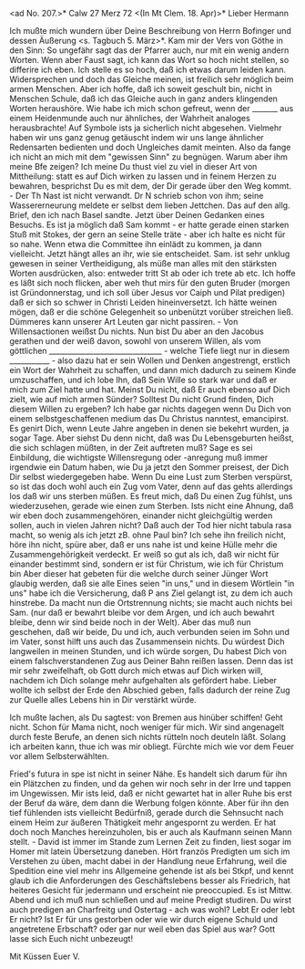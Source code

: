 <ad No. 207.>* Calw 27 Merz 72
 <(In Mt Clem. 18. Apr)>*
Lieber Hermann

Ich mußte mich wundern über Deine Beschreibung von Herrn Bofinger und dessen Äußerung <s. Tagbuch 5. März>*. Kam mir der Vers von Göthe in den Sinn: So ungefähr sagt das der Pfarrer auch, nur mit ein wenig andern Worten. Wenn aber Faust sagt, ich kann das Wort so hoch nicht stellen, so differire ich eben. Ich stelle es so hoch, daß ich etwas darum leiden kann. Widersprechen und doch das Gleiche meinen, ist freilich sehr möglich beim armen Menschen. Aber ich hoffe, daß ich soweit geschult bin, nicht in Menschen Schule, daß ich das Gleiche auch in ganz anders klingenden Worten heraushöre. Wie habe ich mich schon gefreut, wenn der _______ aus einem Heidenmunde auch nur ähnliches, der Wahrheit analoges herausbrachte! Auf Symbole ists ja sicherlich nicht abgesehen. Vielmehr haben wir uns ganz genug getäuscht indem wir uns lange ähnlicher Redensarten bedienten und doch Ungleiches damit meinten. Also da fange ich nicht an mich mit dem "gewissen Sinn" zu begnügen. Warum aber ihm meine Bfe zeigen? Ich meine Du thust viel zu viel in dieser Art von Mittheilung: statt es auf Dich wirken zu lassen und in feinem Herzen zu bewahren, besprichst Du es mit dem, der Dir gerade über den Weg kommt. - Der Th Nast ist nicht verwandt. Dr N schrieb schon von ihm; seine Wassererneurung meldete er selbst dem lieben Jettchen. 
Das auf den allg. Brief, den ich nach Basel sandte. Jetzt über Deinen Gedanken eines Besuchs. Es ist ja möglich daß Sam kommt - er hatte gerade einen starken Stuß mit Stokes, der gern an seine Stelle träte - aber ich halte es nicht für so nahe. Wenn etwa die Committee ihn einlädt zu kommen, ja dann vielleicht. Jetzt hängt alles an ihr, wie sie entscheidet. Sam. ist sehr unklug gewesen in seiner Vertheidigung, als müße man alles mit den stärksten Worten ausdrücken, also: entweder tritt St ab oder ich trete ab etc. Ich hoffe es läßt sich noch flicken, aber weh thut mirs für den guten Bruder (morgen ist Gründonnerstag, und ich soll über Jesus vor Caiph und Pilat predigen) daß er sich so schwer in Christi Leiden hineinversetzt. Ich hätte weinen mögen, daß er die schöne Gelegenheit so unbenützt vorüber streichen ließ. Dümmeres kann unserer Art Leuten gar nicht passiren. - Von Willensactionen weißst Du nichts. Nun bist Du aber an den Jacobus gerathen und der weiß davon, sowohl von unserem Willen, als vom göttlichen _______________________________ - welche Tiefe liegt nur in diesem ___________ - also dazu hat er sein Wollen und Denken angestrengt, erstlich ein Wort der Wahrheit zu schaffen, und dann mich dadurch zu seinem Kinde umzuschaffen, und ich lobe Ihn, daß Sein Wille so stark war und daß er mich zum Ziel hatte und hat. Meinst Du nicht, daß Er auch ebenso auf Dich zielt, wie auf mich armen Sünder? Solltest Du nicht Grund finden, Dich diesem Willen zu ergeben? Ich habe gar nichts dagegen wenn Du Dich von einem selbstgeschaffenen medium das Du Christus nanntest, emancipirst. Es genirt Dich, wenn Leute Jahre angeben in denen sie bekehrt wurden, ja sogar Tage. Aber siehst Du denn nicht, daß was Du Lebensgeburten heißst, die sich schlagen müßten, in der Zeit auftreten muß? Sage es sei Einbildung, die wichtigste Willensregung oder -anregung muß immer irgendwie ein Datum haben, wie Du ja jetzt den Sommer preisest, der Dich Dir selbst wiedergegeben habe. Wenn Du eine Lust zum Sterben verspürst, so ist das doch wohl auch ein Zug vom Vater, denn auf das gehts allerdings los daß wir uns sterben müßen. 
Es freut mich, daß Du einen Zug fühlst, uns wiederzusehen, gerade wie einen zum Sterben. Ists nicht eine Ahnung, daß wir eben doch zusammengehören, einander nicht gleichgültig werden sollen, auch in vielen Jahren nicht? Daß auch der Tod hier nicht tabula rasa macht, so wenig als ich jetzt zB. ohne Paul bin? Ich sehe ihn freilich nicht, höre ihn nicht, spüre aber, daß er uns nahe ist und keine Hülle mehr die Zusammengehörigkeit verdeckt. Er weiß so gut als ich, daß wir nicht für einander bestimmt sind, sondern er ist für Christum, wie ich für Christum bin Aber dieser hat gebeten für die welche durch seiner Jünger Wort glaubig werden, daß sie alle Eines seien "in uns," und in diesem Wörtlein "in uns" habe ich die Versicherung, daß P ans Ziel gelangt ist, zu dem ich auch hinstrebe. Da macht nun die Ortstrennung nichts; sie macht auch nichts bei Sam. (nur daß er bewahrt bleibe vor dem Argen, und ich auch bewahrt bleibe, denn wir sind beide noch in der Welt). Aber das muß nun geschehen, daß wir beide, Du und ich, auch verbunden seien im Sohn und im Vater, sonst hilft uns auch das Zusammensein nichts. Du würdest Dich langweilen in meinen Stunden, und ich würde sorgen, Du habest Dich von einem falschverstandenen Zug aus Deiner Bahn reißen lassen. Denn das ist mir sehr zweifelhaft, ob Gott durch mich etwas auf Dich wirken will, nachdem ich Dich solange mehr aufgehalten als gefördert habe. Lieber wollte ich selbst der Erde den Abschied geben, falls dadurch der reine Zug zur Quelle alles Lebens hin in Dir verstärkt würde.

Ich mußte lachen, als Du sagtest: von Bremen aus hinüber schiffen! Geht nicht. Schon für Mama nicht, noch weniger für mich. Wir sind angenagelt durch feste Berufe, an denen sich nichts rütteln noch deuteln läßt. Solang ich arbeiten kann, thue ich was mir obliegt. Fürchte mich wie vor dem Feuer vor allem Selbsterwählten.

Fried's futura in spe ist nicht in seiner Nähe. Es handelt sich darum für ihn ein Plätzchen zu finden, und da gehen wir noch sehr in der Irre und tappen im Ungewissen. Mir ists leid, daß er nicht gewartet hat in aller Ruhe bis erst der Beruf da wäre, dem dann die Werbung folgen könnte. Aber für ihn den tief fühlenden ists vielleicht Bedürfniß, gerade durch die Sehnsucht nach einem Heim zur äußeren Thätigkeit mehr angespornt zu werden. Er hat doch noch Manches hereinzuholen, bis er auch als Kaufmann seinen Mann stellt. - David ist immer im Stande zum Lernen Zeit zu finden, liest sogar im Homer mit latein Übersetzung daneben. Hört französ Predigten um sich im Verstehen zu üben, macht dabei in der Handlung neue Erfahrung, weil die Spedition eine viel mehr ins Allgemeine gehende ist als bei Stkpf, und kennt glaub ich die Anforderungen des Geschäftslebens besser als Friedrich, hat heiteres Gesicht für jedermann und erscheint nie preoccupied. 
Es ist Mittw. Abend und ich muß nun schließen und auf meine Predigt studiren. Du wirst auch predigen an Charfreitg und Ostertag - ach was wohl? Lebt Er oder lebt Er nicht? Ist Er für uns gestorben oder wie wir durch eigene Schuld und angetretene Erbschaft? oder gar nur weil eben das Spiel aus war? Gott lasse sich Euch nicht unbezeugt!

 Mit Küssen Euer V.
